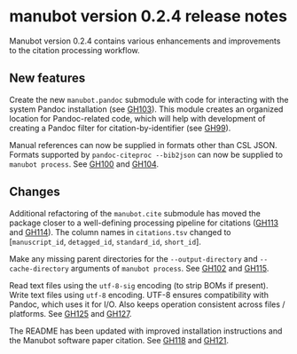 manubot version 0.2.4 release notes
===================================

Manubot version 0.2.4 contains various enhancements and improvements to the citation processing workflow.

New features
------------

Create the new `manubot.pandoc` submodule with code for interacting with the system Pandoc installation (see [GH103](https://github.com/manubot/manubot/pull/103)).
This module creates an organized location for Pandoc-related code, which will help with development of creating a Pandoc filter for citation-by-identifier (see [GH99](https://github.com/manubot/manubot/pull/99)).

Manual references can now be supplied in formats other than CSL JSON.
Formats supported by `pandoc-citeproc --bib2json` can now be supplied to `manubot process`.
See [GH100](https://github.com/manubot/manubot/issues/100) and [GH104](https://github.com/manubot/manubot/pull/104).

Changes
-------

Additional refactoring of the `manubot.cite` submodule has moved the package closer to a well-defining processing pipeline for citations ([GH113](https://github.com/manubot/manubot/pull/113) and [GH114](https://github.com/manubot/manubot/issues/114)).
The column names in `citations.tsv` changed to [`manuscript_id`, `detagged_id`, `standard_id`, `short_id`].

Make any missing parent directories for the `--output-directory` and `--cache-directory` arguments of `manubot process`.
See [GH102](https://github.com/manubot/manubot/issues/102) and [GH115](https://github.com/manubot/manubot/pull/115).

Read text files using the `utf-8-sig` encoding (to strip BOMs if present).
Write text files using `utf-8` encoding.
UTF-8 ensures compatibility with Pandoc, which uses it for I/O.
Also keeps operation consistent across files / platforms.
See [GH125](https://github.com/manubot/manubot/issues/125) and [GH127](https://github.com/manubot/manubot/pull/127).

The README has been updated with improved installation instructions and the Manubot software paper citation.
See [GH118](https://github.com/manubot/manubot/pull/118) and [GH121](https://github.com/manubot/manubot/pull/121).
